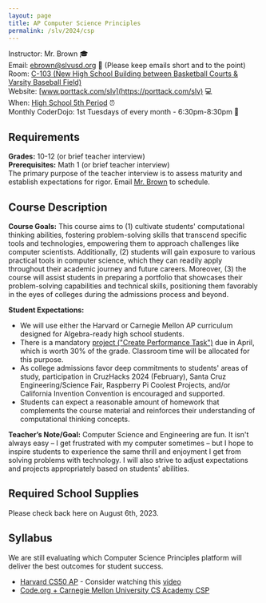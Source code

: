 ```yaml
---
layout: page
title: AP Computer Science Principles
permalink: /slv/2024/csp
---
```

Instructor: Mr. Brown 🎓
<br>
Email: [ebrown@slvusd.org](mailto:ebrown@slvusd.org) 📧 (Please keep emails short and to the point)
<br>
Room: [C-103 (New High School Building between Basketball Courts & Varsity Baseball Field)](https://4.files.edl.io/18a5/07/26/22/230415-fe6a3585-ecd1-4c22-9253-f4ddf3883db6.pdf)
<br>
Website: [www.porttack.com/slv](https://porttack.com/slv) 💻
<br>
When: [High School 5th Period](https://4.files.edl.io/cc47/08/02/23/003111-2f5a833f-44e2-4f38-99ff-07bf15ec51e7.pdf) ⏰
<br>
Monthly CoderDojo: 1st Tuesdays of every month - 6:30pm-8:30pm 🌙

## Requirements

**Grades:** 10-12 (or brief teacher interview)
<br>
**Prerequisites:** Math 1 (or brief teacher interview)
<br>
The primary purpose of the teacher interview is to assess maturity and establish expectations for rigor. Email [Mr. Brown](mailto:ebrown@slvusd.org) to schedule.

## Course Description

**Course Goals:** This course aims to (1) cultivate students' computational thinking abilities, fostering problem-solving skills that transcend specific tools and technologies, empowering them to approach challenges like computer scientists. Additionally, (2) students will gain exposure to various practical tools in computer science, which they can readily apply throughout their academic journey and future careers. Moreover, (3) the course will assist students in preparing a portfolio that showcases their problem-solving capabilities and technical skills, positioning them favorably in the eyes of colleges during the admissions process and beyond. 

**Student Expectations:**
* We will use either the Harvard or Carnegie Mellon AP curriculum designed for Algebra-ready high school students.
* There is a mandatory [project ("Create Performance Task")](https://apcentral.collegeboard.org/media/pdf/ap-csp-student-task-directions.pdf) due in April, which is worth 30% of the grade. Classroom time will be allocated for this purpose.
* As college admissions favor deep commitments to students' areas of study, participation in CruzHacks 2024 (February), Santa Cruz Engineering/Science Fair, Raspberry Pi Coolest Projects, and/or California Invention Convention is encouraged and supported.
* Students can expect a reasonable amount of homework that complements the course material and reinforces their understanding of computational thinking concepts.

**Teacher’s Note/Goal:** Computer Science and Engineering are fun. It isn't always easy – I get frustrated with my computer sometimes – but I hope to inspire students to experience the same thrill and enjoyment I get from solving problems with technology. I will also strive to adjust expectations and projects appropriately based on students' abilities.

## Required School Supplies

Please check back here on August 6th, 2023.

## Syllabus

We are still evaluating which Computer Science Principles platform will deliver the best outcomes for student success.

* [Harvard CS50 AP](https://cs50.harvard.edu/ap/2024/) - Consider watching this [video](https://youtu.be/tZxLMIk_SaY)
* [Code.org + Carnegie Mellon University CS Academy CSP](https://drive.google.com/drive/folders/1H0xDreMoCDCHqKAetrdl1OfsV5Nkg7n5)
